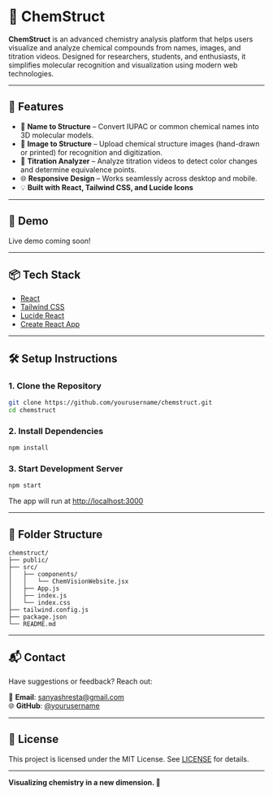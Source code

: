 
# 🔬 ChemStruct

**ChemStruct** is an advanced chemistry analysis platform that helps users visualize and analyze chemical compounds from names, images, and titration videos. Designed for researchers, students, and enthusiasts, it simplifies molecular recognition and visualization using modern web technologies.

---

## 🚀 Features

- 🧪 **Name to Structure** – Convert IUPAC or common chemical names into 3D molecular models.
- 📸 **Image to Structure** – Upload chemical structure images (hand-drawn or printed) for recognition and digitization.
- 🎥 **Titration Analyzer** – Analyze titration videos to detect color changes and determine equivalence points.
- 🌐 **Responsive Design** – Works seamlessly across desktop and mobile.
- 💡 **Built with React, Tailwind CSS, and Lucide Icons**

---

## 📸 Demo

Live demo coming soon!

---

## 📦 Tech Stack

- [React](https://reactjs.org/)
- [Tailwind CSS](https://tailwindcss.com/)
- [Lucide React](https://lucide.dev/)
- [Create React App](https://create-react-app.dev/)

---

## 🛠️ Setup Instructions

### 1. Clone the Repository

```bash
git clone https://github.com/yourusername/chemstruct.git
cd chemstruct
```

### 2. Install Dependencies

```bash
npm install
```

### 3. Start Development Server

```bash
npm start
```

The app will run at [http://localhost:3000](http://localhost:3000)

---

## 🧩 Folder Structure

```plaintext
chemstruct/
├── public/
├── src/
│   ├── components/
│   │   └── ChemVisionWebsite.jsx
│   ├── App.js
│   ├── index.js
│   └── index.css
├── tailwind.config.js
├── package.json
└── README.md
```

---

## 📬 Contact

Have suggestions or feedback? Reach out:

📧 **Email**: sanyashresta@gmail.com  
🌐 **GitHub**: [@yourusername](https://github.com/SanyaShresta25)

---

## 📝 License

This project is licensed under the MIT License. See [LICENSE](LICENSE) for details.

---

**Visualizing chemistry in a new dimension. 🌟**

